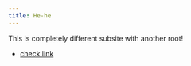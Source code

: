 ```yaml
---
title: He-he
---
```


This is completely different subsite with another root!

- [check link](linked.md)
